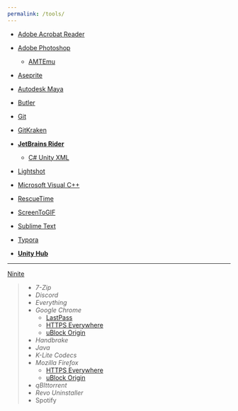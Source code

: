 ```yaml
---
permalink: /tools/
---
```


- [Adobe Acrobat Reader](https://get.adobe.com/reader/)

- [Adobe Photoshop](https://prodesigntools.com/adobe-cc-2018-direct-download-links.html)
  
  - [AMTEmu](https://www.zippyshare.com/plank28/bihtn6ew/dir.html)
  
- [Aseprite](https://dacap.itch.io/aseprite)

- [Autodesk Maya](https://manage.autodesk.com/cep/#products-services/all)

- [Butler](https://fasterthanlime.itch.io/butler)

- [Git](https://git-scm.com/download/win)

- [GitKraken](https://www.gitkraken.com/download/windows64)

- **[JetBrains Rider](https://www.jetbrains.com/rider/download/#section=windows)**
  
  - [C# Unity XML](https://gist.github.com/nyunesu/b88e9b03cf03372024d869b5a8040020)
  
- [Lightshot](https://app.prntscr.com/build/setup-lightshot.exe)

- [Microsoft Visual C++](https://www.techpowerup.com/download/visual-c-redistributable-runtime-package-all-in-one/)

- [RescueTime](https://www.rescuetime.com/download_windows)

- [ScreenToGIF](https://www.screentogif.com/downloads)

- [Sublime Text](https://www.sublimetext.com/3)

- [Typora](https://typora.io/#windows)

- **[Unity Hub](https://public-cdn.cloud.unity3d.com/hub/prod/UnityHubSetup.exe)**

  

------



[Ninite](https://ninite.com/.net4.8-7zip-adoptjavax11-air-chrome-discord-everything-firefox-handbrake-klitecodecs-qbittorrent-revo-spotify/)

> - *7-Zip*
> - *Discord*
> - *Everything*
> - *Google Chrome*
>   - [LastPass](https://chrome.google.com/webstore/detail/lastpass-free-password-ma/hdokiejnpimakedhajhdlcegeplioahd)
>   - [HTTPS Everywhere](https://chrome.google.com/webstore/detail/https-everywhere/gcbommkclmclpchllfjekcdonpmejbdp?hl=en)
>   - [uBlock Origin](https://chrome.google.com/webstore/detail/ublock-origin/cjpalhdlnbpafiamejdnhcphjbkeiagm?hl=en)
> - *Handbrake*
> - *Java*
> - *K-Lite Codecs*
> - *Mozilla Firefox*
>   - [HTTPS Everywhere](https://addons.mozilla.org/en-US/firefox/addon/https-everywhere/)
>   - [uBlock Origin](https://addons.mozilla.org/en-US/firefox/addon/ublock-origin/)
> - *qBIttorrent*
> - *Revo Uninstaller*
> - Spotify
